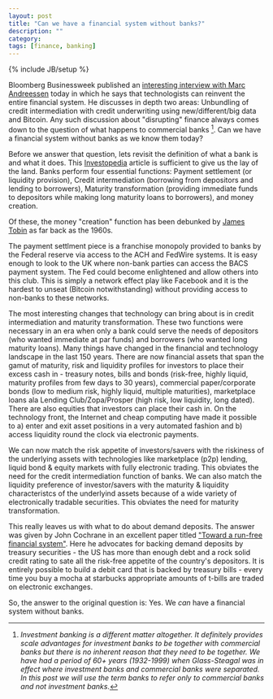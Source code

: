```yaml
---
layout: post
title: "Can we have a financial system without banks?"
description: ""
category: 
tags: [finance, banking]
---
```

{% include JB/setup %}

Bloomberg Businessweek published an [interesting interview with Marc Andreessen](http://www.bloomberg.com/news/2014-10-07/andreessen-on-finance-we-can-reinvent-the-entire-thing-.html) today in which he says that technologists can reinvent the entire financial system. He discusses in depth two areas: Unbundling of credit intermediation with credit underwriting using new/different/big data and Bitcoin. Any such discussion about "disrupting" finance always comes down to the question of what happens to commercial banks [^fn-foot1]. Can we have a financial system without banks as we know them today?

Before we answer that question, lets revisit the definition of what a bank is and what it does. This [Investopedia](http://www.investopedia.com/university/banking-system/banking-system2.asp) article is sufficient to give us the lay of the land. Banks perform four essential functions: Payment settlement (or liquidity provision), Credit intermediation (borrowing from depositors and lending to borrowers), Maturity transformation (providing immediate funds to depositors while making long maturity loans to borrowers), and money creation.

Of these, the money "creation" function has been debunked by [James Tobin](http://cowles.econ.yale.edu/P/cm/m21/m21-01.pdf) as far back as the 1960s. 

The payment settlment piece is a franchise monopoly provided to banks by the Federal reserve via access to the ACH and FedWire systems.  It is easy enough to look to the UK where non-bank parties can access the BACS payment system. The Fed could become enlightened and allow others into this club. This is simply a network effect play like Facebook and it is the hardest to unseat (Bitcoin notwithstanding) without providing access to non-banks to these networks.

The most interesting changes that technology can bring about is in credit intermediation and maturity transformation. These two functions were necessary in an era when only a bank could serve the needs of depositors (who wanted immediate at par funds) and borrowers (who wanted long maturity loans). Many things have changed in the financial and technology landscape in the last 150 years. There are now financial assets that span the gamut of maturity, risk and liquidity profiles for investors to place their excess cash in - treasury notes, bills and bonds (risk-free, highly liquid, maturity profiles from few days to 30 years), commercial paper/corporate bonds (low to medium risk, highly liquid, multiple maturities), marketplace loans ala Lending Club/Zopa/Prosper (high risk, low liquidity, long dated). There are also equities that investors can place their cash in. On the technology front, the Internet and cheap computing have made it possible to a) enter and exit asset positions in a very automated fashion and b) access liquidity round the clock via electronic payments.

We can now match the risk appetite of investors/savers with the riskiness of the underlying assets with technologies like marketplace (p2p) lending, liquid bond & equity markets with fully electronic trading. This obviates the need for the credit intermediation function of banks. We can also match the liquidity preference of investor/savers with the maturity & liquidity characteristcs of the underlyind assets because of a wide variety of electronically tradable securities. This obviates the need for maturity transformation.

This really leaves us with what to do about demand deposits. The answer was given by John Cochrane in an excellent paper titled ["Toward a run-free financial system"](http://faculty.chicagobooth.edu/john.cochrane/research/papers/run_free.pdf). Here he advocates for backing demand deposits by treasury securities - the US has more than enough debt and a rock solid credit rating to sate all the risk-free appetite of the country's depositors. It is entirely possible to build a debit card that is backed by treasury bills - every time you buy a mocha at starbucks appropriate amounts of t-bills are traded on electronic exchanges.

So, the answer to the original question is: Yes. We _can_ have a financial system without banks.

[^fn-foot1]: _Investment banking is a different matter altogether. It definitely provides scale advantages for investment banks to be together with commercial banks but there is no inherent reason that they need to be together. We have had a period of 60+ years (1932-1999) when Glass-Steagal was in effect where investment banks and commercial banks were separated. In this post we will use the term banks to refer only to commercial banks and not investment banks._


